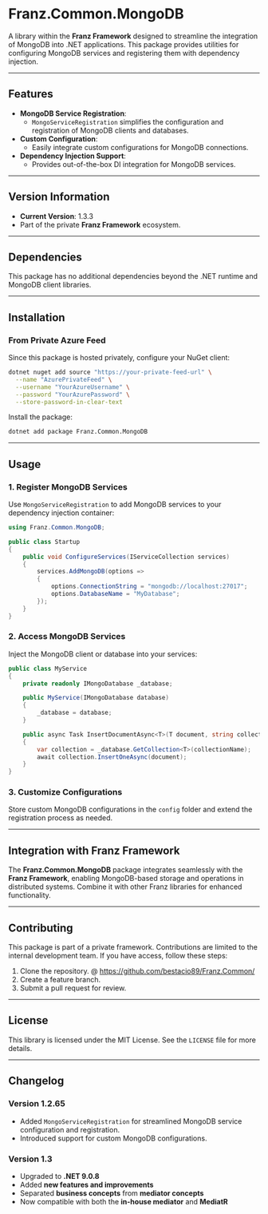 ﻿# **Franz.Common.MongoDB**

A library within the **Franz Framework** designed to streamline the integration of MongoDB into .NET applications. This package provides utilities for configuring MongoDB services and registering them with dependency injection.

---

## **Features**

- **MongoDB Service Registration**:
  - `MongoServiceRegistration` simplifies the configuration and registration of MongoDB clients and databases.
- **Custom Configuration**:
  - Easily integrate custom configurations for MongoDB connections.
- **Dependency Injection Support**:
  - Provides out-of-the-box DI integration for MongoDB services.

---

## **Version Information**

- **Current Version**: 1.3.3
- Part of the private **Franz Framework** ecosystem.

---

## **Dependencies**

This package has no additional dependencies beyond the .NET runtime and MongoDB client libraries.

---

## **Installation**

### **From Private Azure Feed**
Since this package is hosted privately, configure your NuGet client:

```bash
dotnet nuget add source "https://your-private-feed-url" \
  --name "AzurePrivateFeed" \
  --username "YourAzureUsername" \
  --password "YourAzurePassword" \
  --store-password-in-clear-text
```

Install the package:

```bash
dotnet add package Franz.Common.MongoDB  
```

---

## **Usage**

### **1. Register MongoDB Services**

Use `MongoServiceRegistration` to add MongoDB services to your dependency injection container:

```csharp
using Franz.Common.MongoDB;

public class Startup
{
    public void ConfigureServices(IServiceCollection services)
    {
        services.AddMongoDB(options =>
        {
            options.ConnectionString = "mongodb://localhost:27017";
            options.DatabaseName = "MyDatabase";
        });
    }
}
```

### **2. Access MongoDB Services**

Inject the MongoDB client or database into your services:

```csharp
public class MyService
{
    private readonly IMongoDatabase _database;

    public MyService(IMongoDatabase database)
    {
        _database = database;
    }

    public async Task InsertDocumentAsync<T>(T document, string collectionName)
    {
        var collection = _database.GetCollection<T>(collectionName);
        await collection.InsertOneAsync(document);
    }
}
```

### **3. Customize Configurations**

Store custom MongoDB configurations in the `config` folder and extend the registration process as needed.

---

## **Integration with Franz Framework**

The **Franz.Common.MongoDB** package integrates seamlessly with the **Franz Framework**, enabling MongoDB-based storage and operations in distributed systems. Combine it with other Franz libraries for enhanced functionality.

---

## **Contributing**

This package is part of a private framework. Contributions are limited to the internal development team. If you have access, follow these steps:
1. Clone the repository. @ https://github.com/bestacio89/Franz.Common/
2. Create a feature branch.
3. Submit a pull request for review.

---

## **License**

This library is licensed under the MIT License. See the `LICENSE` file for more details.

---

## **Changelog**

### Version 1.2.65
- Added `MongoServiceRegistration` for streamlined MongoDB service configuration and registration.
- Introduced support for custom MongoDB configurations.


### Version 1.3
- Upgraded to **.NET 9.0.8**
- Added **new features and improvements**
- Separated **business concepts** from **mediator concepts**
- Now compatible with both the **in-house mediator** and **MediatR**